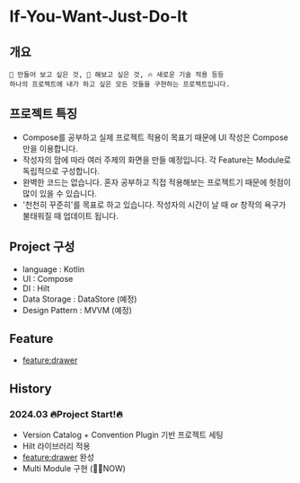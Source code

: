 # If-You-Want-Just-Do-It
## 개요
```text
🔨 만들어 보고 싶은 것, 🤔 해보고 싶은 것, 🔥 새로운 기술 적용 등등 
하나의 프로젝트에 내가 하고 싶은 모든 것들을 구현하는 프로젝트입니다.
```

## 프로젝트 특징
- Compose를 공부하고 실제 프로젝트 적용이 목표기 때문에 UI 작성은 Compose만을 이용합니다.
- 작성자의 맘에 따라 여러 주제의 화면을 만들 예정입니다. 각 Feature는 Module로 독립적으로 구성합니다.
- 완벽한 코드는 없습니다. 혼자 공부하고 직접 적용해보는 프로젝트기 때문에 헛점이 많이 있을 수 있습니다.
- '천천히 꾸준히'를 목표로 하고 있습니다. 작성자의 시간이 날 때 or 창작의 욕구가 불태워질 때 업데이트 됩니다.

## Project 구성
- language : Kotlin
- UI : Compose
- DI : Hilt
- Data Storage : DataStore (예정)
- Design Pattern : MVVM (예정)

## Feature
- [feature:drawer](https://github.com/kangmin1012/If-You-Want-Just-Do-It/blob/master/docs/Feature_Drawer.md)


## History
### 2024.03 🔥Project Start!🔥
- Version Catalog + Convention Plugin 기반 프로젝트 세팅
- Hilt 라이브러리 적용
- [feature:drawer](https://github.com/kangmin1012/If-You-Want-Just-Do-It/blob/master/docs/Feature_Drawer.md) 완성
- Multi Module 구현 (👨‍💻NOW)
